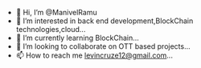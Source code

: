 - 👋 Hi, I’m @ManivelRamu
- 👀 I’m interested in back end development,BlockChain technologies,cloud...
- 🌱 I’m currently learning BlockChain...
- 💞️ I’m looking to collaborate on OTT based projects...
- 📫 How to reach me levincruze12@gmail.com...

<!---
ManivelRamu/ManivelRamu is a ✨ special ✨ repository because its `README.md` (this file) appears on your GitHub profile.
You can click the Preview link to take a look at your changes.
--->
